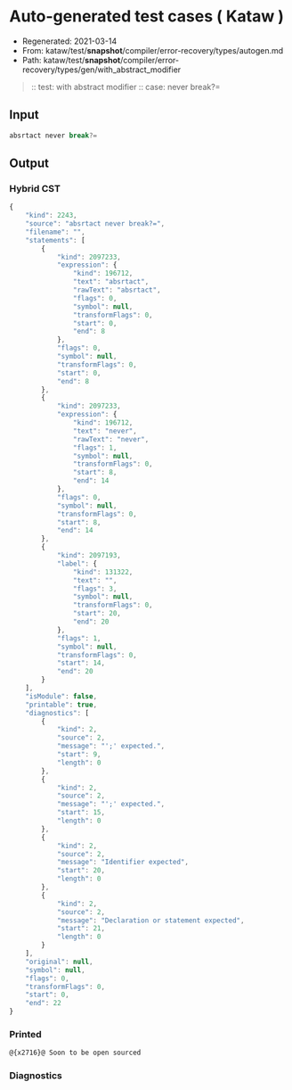 # Auto-generated test cases ( Kataw )
- Regenerated: 2021-03-14
- From: kataw/test/__snapshot__/compiler/error-recovery/types/autogen.md
- Path: kataw/test/__snapshot__/compiler/error-recovery/types/gen/with_abstract_modifier
> :: test: with abstract modifier
> :: case: never break?=
## Input

`````js
absrtact never break?=
`````

## Output

### Hybrid CST

```javascript
{
    "kind": 2243,
    "source": "absrtact never break?=",
    "filename": "",
    "statements": [
        {
            "kind": 2097233,
            "expression": {
                "kind": 196712,
                "text": "absrtact",
                "rawText": "absrtact",
                "flags": 0,
                "symbol": null,
                "transformFlags": 0,
                "start": 0,
                "end": 8
            },
            "flags": 0,
            "symbol": null,
            "transformFlags": 0,
            "start": 0,
            "end": 8
        },
        {
            "kind": 2097233,
            "expression": {
                "kind": 196712,
                "text": "never",
                "rawText": "never",
                "flags": 1,
                "symbol": null,
                "transformFlags": 0,
                "start": 8,
                "end": 14
            },
            "flags": 0,
            "symbol": null,
            "transformFlags": 0,
            "start": 8,
            "end": 14
        },
        {
            "kind": 2097193,
            "label": {
                "kind": 131322,
                "text": "",
                "flags": 3,
                "symbol": null,
                "transformFlags": 0,
                "start": 20,
                "end": 20
            },
            "flags": 1,
            "symbol": null,
            "transformFlags": 0,
            "start": 14,
            "end": 20
        }
    ],
    "isModule": false,
    "printable": true,
    "diagnostics": [
        {
            "kind": 2,
            "source": 2,
            "message": "';' expected.",
            "start": 9,
            "length": 0
        },
        {
            "kind": 2,
            "source": 2,
            "message": "';' expected.",
            "start": 15,
            "length": 0
        },
        {
            "kind": 2,
            "source": 2,
            "message": "Identifier expected",
            "start": 20,
            "length": 0
        },
        {
            "kind": 2,
            "source": 2,
            "message": "Declaration or statement expected",
            "start": 21,
            "length": 0
        }
    ],
    "original": null,
    "symbol": null,
    "flags": 0,
    "transformFlags": 0,
    "start": 0,
    "end": 22
}
```

### Printed

```javascript
@{x2716}@ Soon to be open sourced
```

### Diagnostics

```javascript

```

